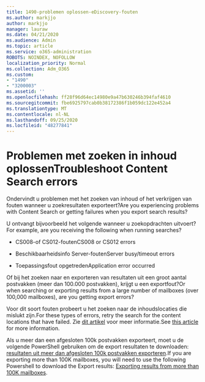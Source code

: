 ```yaml
---
title: 1490-problemen oplossen-eDiscovery-fouten
ms.author: markjjo
author: markjjo
manager: lauraw
ms.date: 04/21/2020
ms.audience: Admin
ms.topic: article
ms.service: o365-administration
ROBOTS: NOINDEX, NOFOLLOW
localization_priority: Normal
ms.collection: Adm_O365
ms.custom:
- "1490"
- "3200003"
ms.assetid: ''
ms.openlocfilehash: ff28f96d64ec14980e9a47b630246b394faf4610
ms.sourcegitcommit: fbe6925797cab0b38172386f1b059dc122e452a4
ms.translationtype: MT
ms.contentlocale: nl-NL
ms.lasthandoff: 09/25/2020
ms.locfileid: "48277841"
---
```

# <a name="troubleshoot-content-search-errors"></a><span data-ttu-id="08f83-102">Problemen met zoeken in inhoud oplossen</span><span class="sxs-lookup"><span data-stu-id="08f83-102">Troubleshoot Content Search errors</span></span>

<span data-ttu-id="08f83-103">Ondervindt u problemen met het zoeken van inhoud of het verkrijgen van fouten wanneer u zoekresultaten exporteert?</span><span class="sxs-lookup"><span data-stu-id="08f83-103">Are you experiencing problems with Content Search or getting failures when you export search results?</span></span>

<span data-ttu-id="08f83-104">U ontvangt bijvoorbeeld het volgende wanneer u zoekopdrachten uitvoert?</span><span class="sxs-lookup"><span data-stu-id="08f83-104">For example, are you receiving the following when running searches?</span></span>

- <span data-ttu-id="08f83-105">CS008-of CS012-fouten</span><span class="sxs-lookup"><span data-stu-id="08f83-105">CS008 or CS012 errors</span></span>

- <span data-ttu-id="08f83-106">Beschikbaarheidsinfo Server-fouten</span><span class="sxs-lookup"><span data-stu-id="08f83-106">Server busy/timeout errors</span></span>

- <span data-ttu-id="08f83-107">Toepassingsfout opgetreden</span><span class="sxs-lookup"><span data-stu-id="08f83-107">Application error occurred</span></span>

<span data-ttu-id="08f83-108">Of bij het zoeken naar en exporteren van resultaten uit een groot aantal postvakken (meer dan 100.000 postvakken), krijgt u een exportfout?</span><span class="sxs-lookup"><span data-stu-id="08f83-108">Or when searching or exporting results from a large number of mailboxes (over 100,000 mailboxes), are you getting export errors?</span></span>

<span data-ttu-id="08f83-109">Voor dit soort fouten probeert u het zoeken naar de inhoudslocaties die mislukt zijn.</span><span class="sxs-lookup"><span data-stu-id="08f83-109">For these types of errors, retry the search for the content locations that have failed.</span></span> <span data-ttu-id="08f83-110">Zie  [dit artikel](https://docs.microsoft.com/microsoft-365/compliance/retry-failed-content-search) voor meer informatie.</span><span class="sxs-lookup"><span data-stu-id="08f83-110">See  [this article](https://docs.microsoft.com/microsoft-365/compliance/retry-failed-content-search) for more information.</span></span>

<span data-ttu-id="08f83-111">Als u meer dan een afgesloten 100k postvakken exporteert, moet u de volgende PowerShell gebruiken om de export resultaten te downloaden:  [resultaten uit meer dan afgesloten 100k postvakken exporteren](https://docs.microsoft.com/microsoft-365/compliance/export-search-results?view=o365-worldwide%23exporting-results-from-more-than-100000-mailboxes).</span><span class="sxs-lookup"><span data-stu-id="08f83-111">If you are exporting more than 100K mailboxes, you will need to use the following Powershell to download the Export results:  [Exporting results from more than 100K mailboxes](https://docs.microsoft.com/microsoft-365/compliance/export-search-results?view=o365-worldwide%23exporting-results-from-more-than-100000-mailboxes).</span></span>
